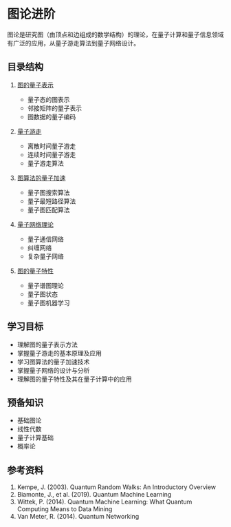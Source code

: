 # 图论进阶

图论是研究图（由顶点和边组成的数学结构）的理论，在量子计算和量子信息领域有广泛的应用，从量子游走算法到量子网络设计。

## 目录结构

1. [图的量子表示](01_图的量子表示.md)
   - 量子态的图表示
   - 邻接矩阵的量子表示
   - 图数据的量子编码

2. [量子游走](02_量子游走.md)
   - 离散时间量子游走
   - 连续时间量子游走
   - 量子游走算法

3. [图算法的量子加速](03_图算法的量子加速.md)
   - 量子图搜索算法
   - 量子最短路径算法
   - 量子图匹配算法

4. [量子网络理论](04_量子网络理论.md)
   - 量子通信网络
   - 纠缠网络
   - 复杂量子网络

5. [图的量子特性](05_图的量子特性.md)
   - 量子谱图理论
   - 量子图状态
   - 量子图机器学习

## 学习目标

- 理解图的量子表示方法
- 掌握量子游走的基本原理及应用
- 学习图算法的量子加速技术
- 掌握量子网络的设计与分析
- 理解图的量子特性及其在量子计算中的应用

## 预备知识

- 基础图论
- 线性代数
- 量子计算基础
- 概率论

## 参考资料

1. Kempe, J. (2003). Quantum Random Walks: An Introductory Overview
2. Biamonte, J., et al. (2019). Quantum Machine Learning
3. Wittek, P. (2014). Quantum Machine Learning: What Quantum Computing Means to Data Mining
4. Van Meter, R. (2014). Quantum Networking
